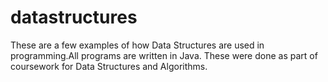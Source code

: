 # datastructures
These are a few examples of how Data Structures are used in programming.All programs are written in Java. These were done as part of coursework for Data Structures and Algorithms.
